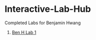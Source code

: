 # Interactive-Lab-Hub

Completed Labs for Benjamin Hwang

1. [Ben H Lab 1](https://github.com/bhwan1118/IDD-Fa18-Lab1/blob/master/README.md)

